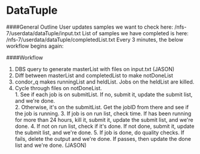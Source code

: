 # DataTuple

####General Outline
  User updates samples we want to check here: /nfs-7/userdata/dataTuple/input.txt
  List of samples we have completed is here: /nfs-7/userdata/dataTuple/completedList.txt
  Every 3 minutes, the below workflow begins again:

####Workflow
  1. DBS query to generate masterList with files on input.txt (JASON)
  2. Diff between masterList and completedList to make notDoneList
  3. condor_q makes runningList and heldList.  Jobs on the heldList are killed.  
  4. Cycle through files on notDoneList.  
    1. See if each job is on submitList.  If no, submit it, update the submit list, and we're done.  
    2. Otherwise, it's on the submitList.  Get the jobID from there and see if the job is running. 
    3. If job is on run list, check time.  If has been running for more than 24 hours, kill it, submit it, update the submit list, and we're done.
    4. If not on run list, check if it's done.  If not done, submit it, update the submit list, and we're done.
    5. If job is done, do quality checks.  If fails, delete the output and we're done. If passes, then update the done list and we're done.  (JASON)  
